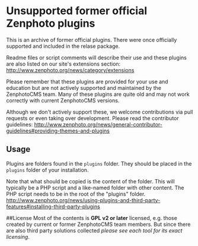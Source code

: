# Unsupported former official Zenphoto plugins

This is an archive of former official plugins. There were once officially supported and included in the relase package.

Readme files or script comments will describe their use and these plugins are also listed on our site's extensions section:
http://www.zenphoto.org/news/category/extensions

Please remember that these plugins are provided for your use and education but are not actively supported and maintained by the ZenphotoCMS team. Many of these plugins are quite old and may not work correctly with current ZenphotoCMS versions.

Although we don't actively support these, we welcome contributions via pull requests or even taking over development. Please read the contributor guidelines: http://www.zenphoto.org/news/general-contributor-guidelines#providing-themes-and-plugins

## Usage

Plugins are folders found in the `plugins` folder. They should be placed in the `plugins` folder of your installation. 

Note that what should be copied is the content of the folder. This will typically be a PHP script and a like-named folder with other content. The PHP script needs to be in the root of the "plugins" folder.
http://www.zenphoto.org/news/using-plugins-and-third-party-features#installing-third-party-plugins

##License
Most of the contents is **GPL v2 or later** licensed, e.g. those created by current or former ZenphotoCMS team members. But since there are also third party solutions collected *please see each tool for its exact licensing*.
